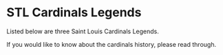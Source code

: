 # STL Cardinals Legends

Listed below are three Saint Louis Cardinals Legends. 

If you would like to know about the cardinals history, please read through.
